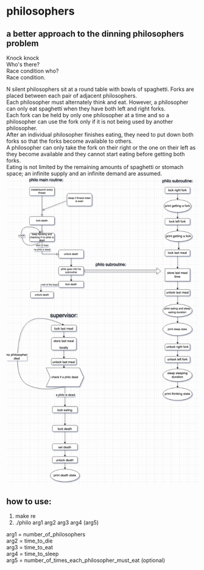 # philosophers
## a better approach to the dinning philosophers problem
Knock knock \
Who's there?\
Race condition who?\
Race condition.

N silent philosophers sit at a round table with bowls of spaghetti. Forks are placed between each pair of adjacent philosophers.\
Each philosopher must alternately think and eat. However, a philosopher can only eat spaghetti when they have both left and right forks.\
Each fork can be held by only one philosopher at a time and so a philosopher can use the fork only if it is not being used by another philosopher.\
After an individual philosopher finishes eating, they need to put down both forks so that the forks become available to others.\
A philosopher can only take the fork on their right or the one on their left as they become available and they cannot start eating before getting both forks.\
Eating is not limited by the remaining amounts of spaghetti or stomach space; an infinite supply and an infinite demand are assumed.\
![image](diagram.png)

## how to use:
1. make re
2. ./philo arg1 arg2 arg3 arg4 (arg5)

arg1 = number_of_philosophers\
arg2 = time_to_die\
arg3 = time_to_eat\
arg4 = time_to_sleep\
arg5 = number_of_times_each_philosopher_must_eat (optional)
